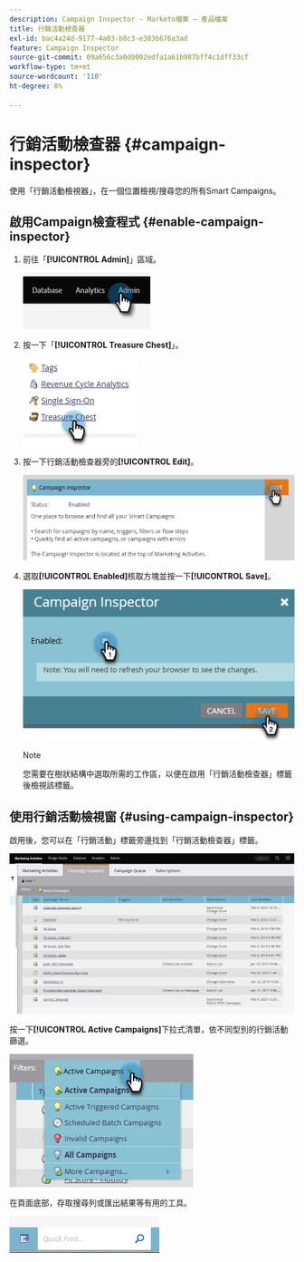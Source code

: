 ```yaml
---
description: Campaign Inspector - Marketo檔案 — 產品檔案
title: 行銷活動檢查器
exl-id: bac4a24d-9177-4a03-b8c3-e3836676a3ad
feature: Campaign Inspector
source-git-commit: 09a656c3a0d0002edfa1a61b987bff4c1dff33cf
workflow-type: tm+mt
source-wordcount: '110'
ht-degree: 8%

---
```


# 行銷活動檢查器 {#campaign-inspector}

使用「行銷活動檢視器」，在一個位置檢視/搜尋您的所有Smart Campaigns。

## 啟用Campaign檢查程式 {#enable-campaign-inspector}

1. 前往「**[!UICONTROL Admin]**」區域。

   ![](assets/campaign-inspector-1.png)

1. 按一下「**[!UICONTROL Treasure Chest]**」。

   ![](assets/campaign-inspector-2.png)

1. 按一下行銷活動檢查器旁的&#x200B;**[!UICONTROL Edit]**。

   ![](assets/campaign-inspector-3.png)

1. 選取&#x200B;**[!UICONTROL Enabled]**&#x200B;核取方塊並按一下&#x200B;**[!UICONTROL Save]**。

   ![](assets/campaign-inspector-4.png)

   >[!NOTE]
   >
   >您需要在樹狀結構中選取所需的工作區，以便在啟用「行銷活動檢查器」標籤後檢視該標籤。

## 使用行銷活動檢視窗 {#using-campaign-inspector}

啟用後，您可以在「行銷活動」標籤旁邊找到「行銷活動檢查器」標籤。

![](assets/campaign-inspector-5.png)

按一下&#x200B;**[!UICONTROL Active Campaigns]**&#x200B;下拉式清單，依不同型別的行銷活動篩選。

![](assets/campaign-inspector-6.png)

在頁面底部，存取搜尋列或匯出結果等有用的工具。

![](assets/campaign-inspector-7.png)
